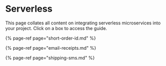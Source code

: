# Serverless

This page collates all content on integrating serverless microservices into your project. Click on a box to access the guide.

{% page-ref page="short-order-id.md" %}

{% page-ref page="email-receipts.md" %}

{% page-ref page="shipping-sms.md" %}



